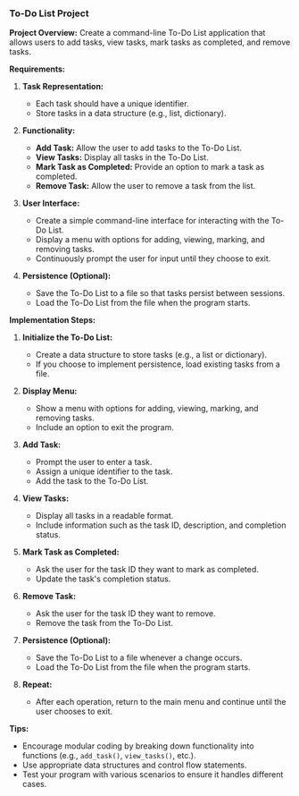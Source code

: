 
### To-Do List Project

**Project Overview:**
Create a command-line To-Do List application that allows users to add tasks, view tasks, mark tasks as completed, and remove tasks.

**Requirements:**

1. **Task Representation:**
   - Each task should have a unique identifier.
   - Store tasks in a data structure (e.g., list, dictionary).

2. **Functionality:**
   - **Add Task:** Allow the user to add tasks to the To-Do List.
   - **View Tasks:** Display all tasks in the To-Do List.
   - **Mark Task as Completed:** Provide an option to mark a task as completed.
   - **Remove Task:** Allow the user to remove a task from the list.

3. **User Interface:**
   - Create a simple command-line interface for interacting with the To-Do List.
   - Display a menu with options for adding, viewing, marking, and removing tasks.
   - Continuously prompt the user for input until they choose to exit.

4. **Persistence (Optional):**
   - Save the To-Do List to a file so that tasks persist between sessions.
   - Load the To-Do List from the file when the program starts.

**Implementation Steps:**

1. **Initialize the To-Do List:**
   - Create a data structure to store tasks (e.g., a list or dictionary).
   - If you choose to implement persistence, load existing tasks from a file.

2. **Display Menu:**
   - Show a menu with options for adding, viewing, marking, and removing tasks.
   - Include an option to exit the program.

3. **Add Task:**
   - Prompt the user to enter a task.
   - Assign a unique identifier to the task.
   - Add the task to the To-Do List.

4. **View Tasks:**
   - Display all tasks in a readable format.
   - Include information such as the task ID, description, and completion status.

5. **Mark Task as Completed:**
   - Ask the user for the task ID they want to mark as completed.
   - Update the task's completion status.

6. **Remove Task:**
   - Ask the user for the task ID they want to remove.
   - Remove the task from the To-Do List.

7. **Persistence (Optional):**
   - Save the To-Do List to a file whenever a change occurs.
   - Load the To-Do List from the file when the program starts.

8. **Repeat:**
   - After each operation, return to the main menu and continue until the user chooses to exit.

**Tips:**
- Encourage modular coding by breaking down functionality into functions (e.g., `add_task()`, `view_tasks()`, etc.).
- Use appropriate data structures and control flow statements.
- Test your program with various scenarios to ensure it handles different cases.

